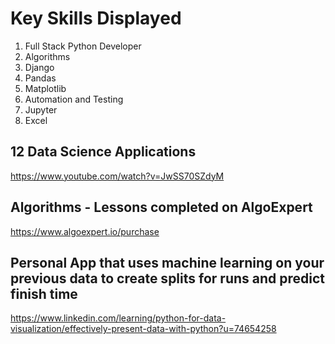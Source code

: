 # Key Skills Displayed
1) Full Stack Python Developer
2) Algorithms
3) Django
4) Pandas
5) Matplotlib
6) Automation and Testing
7) Jupyter
8) Excel

## 12 Data Science Applications
https://www.youtube.com/watch?v=JwSS70SZdyM

## Algorithms - Lessons completed on AlgoExpert
https://www.algoexpert.io/purchase

## Personal App that uses machine learning on your previous data to create splits for runs and predict finish time 
https://www.linkedin.com/learning/python-for-data-visualization/effectively-present-data-with-python?u=74654258

